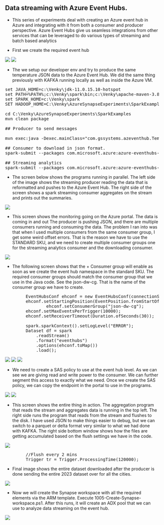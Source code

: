 ## Data streaming with Azure Event Hubs. 

* This series of experiments deal with creating an Azure event hub in Azure and integrating with it from both a consumer and producer perspective. Azure Event Hubs give us seamless integrations from other services that can be leveraged to do various types of streaming and batch based analytics

* First we create the required event hub 
<img src="../images/azeventhub_00.png" />

<img src="../images/azeventhub_01.png" />

* The we setup our developer env and try to produce the same temperature JSON data to the Azure Event Hub. We did the same thing previously with KAFKA running locally as well as inside the Azure VM. 

<pre>
set JAVA_HOME=c:\Venky\jdk-11.0.15.10-hotspot
set PATH=%PATH%;c:\Venky\spark\bin;c:\Venky\apache-maven-3.8.6\bin
set SPARK_HOME=c:\Venky\spark
SET HADOOP_HOME=C:\Venky\AzureSynapseExperiments\SparkExamples

cd C:\Venky\AzureSynapseExperiments\SparkExamples
mvn clean package

## Producer to send messages 

mvn exec:java -Dexec.mainClass="com.gssystems.azeventhub.TemperaturesProducer" -Dexec.args="C:\Venky\DP-203\AzureSynapseExperiments\datafiles\streaming\output\part-00000-2fa6257f-a51c-41e6-9572-630bf2a22bfd-c000.json C:\Venky\DP-203\AzureSynapseExperiments\datafiles\streaming\location_master\part-00000-9ce98557-48be-4823-bfb3-a0764b296729-c000.json"

## Consumer to download in json format.
spark-submit --packages com.microsoft.azure:azure-eventhubs-spark_2.12:2.3.22 --conf spark.sql.streaming.checkpointLocation=file:///C:\Venky\spark_checkpoints\ --master local[4] --class com.gssystems.azeventhub.AEHStreamToJSONDownloader target/SparkExamples-1.0-SNAPSHOT.jar file:///C:/Venky/DP-203/AzureSynapseExperiments/datafiles/aeh_temps_json

## Streaming analytics 
spark-submit --packages com.microsoft.azure:azure-eventhubs-spark_2.12:2.3.22  --master local[4] --class com.gssystems.azeventhub.WeatherSparkStreaming target/SparkExamples-1.0-SNAPSHOT.jar
</pre>

* The screen below shows the programs running in parallel. The left side of the image shows the streaming producer reading the data that is reformatted and pushes to the Azure Event Hub. The right side of the screen shows a spark streaming consumer aggregates on the stream and prints out the summaries.

<img src="../images/azeventhub_02.png" />

* This screen shows the monitoring going on the Azure portal. The data is coming in and out The producer is pushing JSON, and there are multiple consumers running and consuming the data. The problem I ran into was that when I used multiple consumers from the same consumer group, I get some weird offset errors. That is the reason we have to use the STANDARD SKU, and we need to create multiple consumer groups one for the streaming analytics consumer and the downloading consumer. 

<img src="../images/azeventhub_03.png" />

* The following screen shows that the + Consumer group will enable as soon as we create the event hub namespace in the standard SKU. The required consumer groups should match the consumer group that we use in the Java code. See the json-dw-cg. That is the name of the consumer group we have to create.

<pre>
        EventHubsConf ehconf = new EventHubsConf(connectionString);
        ehconf.setStartingPosition(EventPosition.fromStartOfStream());
                ehconf.setConsumerGroup("json-dw-cg");
        ehconf.setMaxEventsPerTrigger(10000);
        ehconf.setReceiverTimeout(Duration.ofSeconds(30));
  
		spark.sparkContext().setLogLevel("ERROR");
        Dataset<Row> df = spark
            .readStream()
            .format("eventhubs")
            .options(ehconf.toMap())
            .load();
</pre>

<img src="../images/azeventhub_04.png" />

<img src="../images/azeventhub_05.png" />

<img src="../images/azeventhub_06.png" />

* We need to create a  SAS policy to use at the event hub level. As we can see we are giving read and write power to the consumer. We can further segment this access to exactly what we need. Once we create the SAS policy, we can copy the endpoint in the portal to use in the programs.

<img src="../images/azeventhub_07.png" />

<img src="../images/azeventhub_08.png" />

* This screen shows the entire thing in action. The aggregation program that reads the stream and aggregates data is running in the top left. The right side runs the program that reads from the stream and flushes to the disk. I have used JSON to make things easier to debug, but we can switch to a parquet or delta format very similar to what we had done with KAFKA. The right side bottom window shows how the files are getting accumulated based on the flush settings we have in the code.

<img src="../images/azeventhub_09.png" />

<pre>
        //Flush every 2 mins
        Trigger tr = Trigger.ProcessingTime(120000);
</pre>

* Final image shows the entire dataset downloaded after the producer is done sending the entire 2023 dataset over for all the cities. 

<img src="../images/azeventhub_10.png" />

* Now we will create the Synapse workspace with all the required elements via the ARM template. Execute 1005-Create-Synapse-workspace.ps1. After this runs, it will create an ADX pool that we can use to analyze data streaming on the event hub.

<img src="../images/synapse_azeventhub_00.png" />